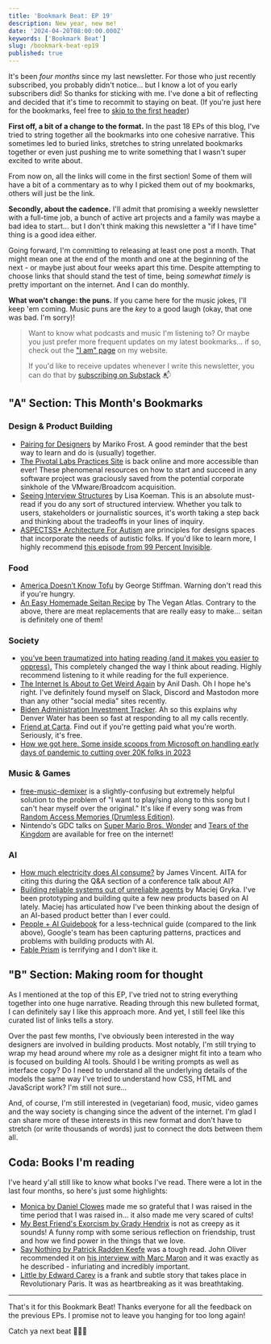 ```yaml
---
title: 'Bookmark Beat: EP 19'
description: New year, new me!
date: '2024-04-20T08:00:00.000Z'
keywords: ['Bookmark Beat']
slug: /bookmark-beat-ep19
published: true
---
```


It's been *four months* since my last newsletter. For those who just recently subscribed, you probably didn't notice... but I know a lot of you early subscribers did! So thanks for sticking with me. I've done a bit of reflecting and decided that it's time to recommit to staying on beat. (If you're just here for the bookmarks, feel free to [skip to the first header](#a-section-this-months-bookmarks))

**First off, a bit of a change to the format.** In the past 18 EPs of this blog, I've tried to string together all the bookmarks into one cohesive narrative. This sometimes led to buried links, stretches to string unrelated bookmarks together or even just pushing me to write something that I wasn't super excited to write about.

From now on, all the links will come in the first section! Some of them will have a bit of a commentary as to why I picked them out of my bookmarks, others will just be the link.

**Secondly, about the cadence.** I'll admit that promising a weekly newsletter with a full-time job, a bunch of active art projects and a family was maybe a bad idea to start... but I don't think making this newsletter a "if I have time" thing is a good idea either.

Going forward, I'm committing to releasing at least one post a month. That might mean one at the end of the month and one at the beginning of the next - or maybe just about four weeks apart this time. Despite attempting to choose links that should stand the test of time, being *somewhat timely* is pretty important on the internet. And I can do monthly.

**What won't change: the puns.** If you came here for the music jokes, I'll keep 'em coming. Music puns are the *key* to a good laugh (okay, that one was bad. I'm sorry)!

> Want to know what podcasts and music I'm listening to? Or maybe you just prefer more frequent updates on my latest bookmarks... if so, check out the ["I am" page](/iam) on my website.
> 
> If you'd like to receive updates whenever I write this newsletter, you can do that by [subscribing on Substack](https://bookmarkbeat.substack.com/?showWelcome=true) 📬


## "A" Section: This Month's Bookmarks

### Design & Product Building
- [Pairing for Designers](https://medium.com/@MarikoProductDesign/pairing-for-designers-528c2686e1af) by Mariko Frost. A good reminder that the best way to learn and do is (usually) together.
- [The Pivotal Labs Practices Site](https://labspractices.com/) is back online and more accessible than ever! These phenomenal resources on how to start and succeed in any software project was graciously saved from the potential corporate sinkhole of the VMware/Broadcom acquisition.
- [Seeing Interview Structures](https://lisakoeman.nl/blog/seeing-interview-structures/) by Lisa Koeman. This is an absolute must-read if you do any sort of structured interview. Whether you talk to users, stakeholders or journalistic sources, it's worth taking a step back and thinking about the tradeoffs in your lines of inquiry.
- [ASPECTSS* Architecture For Autism](https://www.autism.archi/) are principles for designs spaces that incorporate the needs of autistic folks. If you'd like to learn more, I highly recommend [this episode from 99 Percent Invisible](https://99percentinvisible.org/episode/autism-pleasantville/).

### Food

- [America Doesn’t Know Tofu](https://asteriskmag.com/issues/02/america-doesn-t-know-tofu) by George Stiffman. Warning don't read this if you're hungry.
- [An Easy Homemade Seitan Recipe](https://theveganatlas.com/homemade-seitan-recipe/) by The Vegan Atlas. Contrary to the above, there are meat replacements that are really easy to make... seitan is definitely one of them!

### Society
- [you’ve been traumatized into hating reading (and it makes you easier to oppress).](https://ismatu.substack.com/p/youve-been-traumatized-into-hating) This completely changed the way I think about reading. Highly recommend listening to it while reading for the full experience.
- [The Internet Is About to Get Weird Again](https://www.rollingstone.com/culture/culture-commentary/internet-future-about-to-get-weird-1234938403/) by Anil Dash. Oh I hope he's right. I've definitely found myself on Slack, Discord and Mastodon more than any other "social media" sites recently.
- [Biden Administration Investment Tracker](https://www.americanprogress.org/article/biden-administration-investment-tracker/). Ah so this explains why Denver Water has been so fast at responding to all my calls recently.
- [Friend at Carta](https://carta.com/friend/). Find out if you're getting paid what you're worth. Seriously, it's free.
- [How we got here. Some inside scoops from Microsoft on handling early days of pandemic to cutting over 20K folks in 2023](https://www.teamblind.com/post/How-we-got-here-Some-inside-scoops-from-Microsoft-on-handling-early-days-of-pandemic-to-cutting-over-20K-folks-in-2023-7ndQwLAU)

### Music & Games
- [free-music-demixer](https://freemusicdemixer.com/) is a slightly-confusing but extremely helpful solution to the problem of "I want to play/sing along to this song but I can't hear myself over the original." It's like if every song was from [Random Access Memories (Drumless Edition)](https://pitchfork.com/reviews/albums/daft-punk-random-access-memories-drumless-edition/).
- Nintendo's GDC talks on [Super Mario Bros. Wonder](https://gdcvault.com/play/1034668/2D-and-Tomorrow-How-the) and [Tears of the Kingdom](https://gdcvault.com/play/1034667/Tunes-of-the-Kingdom-Evolving) are available for free on the internet!

### AI
- [How much electricity does AI consume?](https://www.theverge.com/24066646/ai-electricity-energy-watts-generative-consumption) by James Vincent. AITA for citing this during the Q&A section of a conference talk about AI?
- [Building reliable systems out of unreliable agents](https://www.rainforestqa.com/blog/building-reliable-systems-out-of-unreliable-agents) by Maciej Gryka. I've been prototyping and building quite a few new products based on AI lately. Maciej has articulated how I've been thinking about the design of an AI-based product better than I ever could.
- [People + AI Guidebook](https://pair.withgoogle.com/guidebook) for a less-technical guide (compared to the link above), Google's team has been capturing patterns, practices and problems with building products with AI.
- [Fable Prism](https://www.fable.app/prism) is terrifying and I don't like it.

## "B" Section: Making room for thought

As I mentioned at the top of this EP, I've tried not to string everything together into one huge narrative. Reading through this new bulleted format, I can definitely say I like this approach more. And yet, I still feel like this curated list of links tells a story.

Over the past few months, I've obviously been interested in the way designers are involved in building products. Most notably, I'm still trying to wrap my head around where my role as a designer might fit into a team who is focused on building AI tools. Should I be writing prompts as well as interface copy? Do I need to understand all the underlying details of the models the same way I've tried to understand how CSS, HTML and JavaScript work? I'm still not sure...

And, of course, I'm still interested in (vegetarian) food, music, video games and the way society is changing since the advent of the internet. I'm glad I can share more of these interests in this new format and don't have to stretch (or write thousands of words) just to connect the dots between them all.

## Coda: Books I'm reading

I've heard y'all still like to know what books I've read. There were a lot in the last four months, so here's just some highlights:

- [Monica by Daniel Clowes](https://www.fantagraphics.com/products/monica) made me so grateful that I was raised in the time period that I was raised in... it also made me very scared of cults!
- [My Best Friend's Exorcism by Grady Hendrix](https://bookshop.org/p/books/my-best-friend-s-exorcism-grady-hendrix/15282356) is not as creepy as it sounds! A funny romp with some serious reflection on friendship, trust and how we find power in the things that we love.
- [Say Nothing by Patrick Radden Keefe](https://bookshop.org/p/books/say-nothing-a-true-story-of-murder-and-memory-in-northern-ireland-patrick-radden-keefe/8667056) was a tough read. John Oliver recommended it on [his interview with Marc Maron](https://www.wtfpod.com/podcast/episode-1510-john-oliver) and it was exactly as he described - infuriating and incredibly important.
- [Little by Edward Carey](https://www.goodreads.com/book/show/38649806-little) is a frank and subtle story that takes place in Revolutionary Paris. It was as heartbreaking as it was breathtaking.

---
That's it for this Bookmark Beat! Thanks everyone for all the feedback on the previous EPs. I promise not to leave you hanging for too long again!

Catch ya next beat 🥁😎🥁